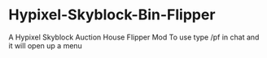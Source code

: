 # Hypixel-Skyblock-Bin-Flipper
A Hypixel Skyblock Auction House Flipper Mod To use type /pf in chat and it will open up a menu
